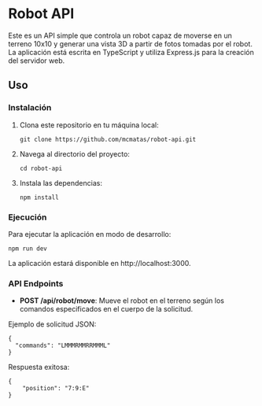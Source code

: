 # Robot API

Este es un API simple que controla un robot capaz de moverse en un terreno 10x10 y generar una vista 3D a partir de fotos tomadas por el robot. La aplicación está escrita en TypeScript y utiliza Express.js para la creación del servidor web.

## Uso

### Instalación

1. Clona este repositorio en tu máquina local:
    ```
    git clone https://github.com/mcmatas/robot-api.git
    ```

2. Navega al directorio del proyecto:
    ```
    cd robot-api
    ```

3. Instala las dependencias:
    ```
    npm install
    ```

### Ejecución
Para ejecutar la aplicación en modo de desarrollo:
```
npm run dev
```

La aplicación estará disponible en http://localhost:3000.

### API Endpoints
- **POST /api/robot/move**: Mueve el robot en el terreno según los comandos especificados en el cuerpo de la solicitud.

Ejemplo de solicitud JSON:
```
{
  "commands": "LMMMRMMRRMMML"
}
```
Respuesta exitosa:
```
{
    "position": "7:9:E"
}
```